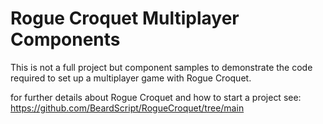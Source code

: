 # Rogue Croquet Multiplayer Components
This is not a full project but component samples to demonstrate the code required to set up
a multiplayer game with Rogue Croquet.

for further details about Rogue Croquet and how to start a project see:
https://github.com/BeardScript/RogueCroquet/tree/main

